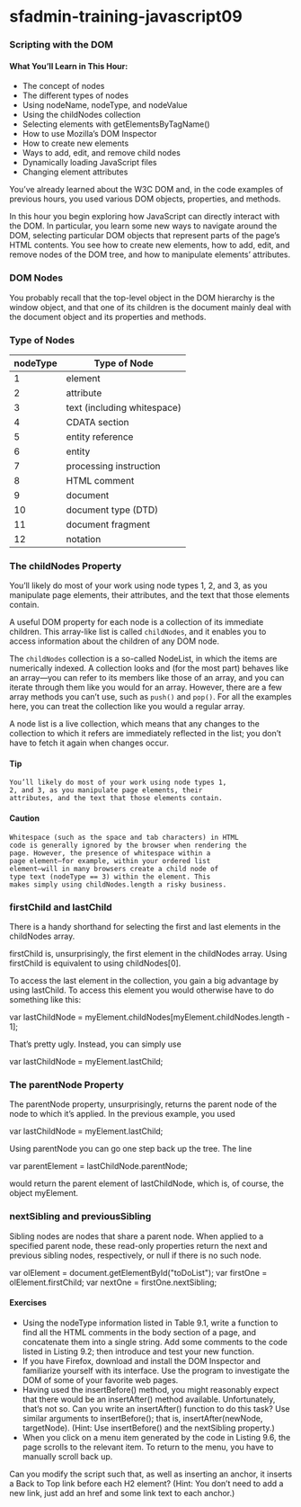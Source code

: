 # sfadmin-training-javascript09
### Scripting with the DOM

#### What You’ll Learn in This Hour:
* The concept of nodes
* The different types of nodes
* Using nodeName, nodeType, and nodeValue
* Using the childNodes collection
* Selecting elements with getElementsByTagName()
* How to use Mozilla’s DOM Inspector
* How to create new elements
* Ways to add, edit, and remove child nodes
* Dynamically loading JavaScript files
* Changing element attributes

You’ve already learned about the W3C DOM and, in the code
examples of previous hours, you used various DOM objects,
properties, and methods.

In this hour you begin exploring how JavaScript can directly
interact with the DOM. In particular, you learn some new
ways to navigate around the DOM, selecting particular DOM
objects that represent parts of the page’s HTML contents.
You see how to create new elements, how to add, edit, and
remove nodes of the DOM tree, and how to manipulate
elements’ attributes.

### DOM Nodes
You probably recall that the top-level object in the DOM
hierarchy is the window object, and that one of its
children is the document mainly deal with the document
object and its properties and methods.

### Type of Nodes
|nodeType|Type of Node|
|--------|------------|
|1|element|
|2|attribute|
|3|text (including whitespace)|
|4|CDATA section|
|5|entity reference|
|6|entity|
|7|processing instruction|
|8|HTML comment|
|9|document|
|10|document type (DTD)
|11|document fragment|
|12|notation|

### The childNodes Property
You’ll likely do most of your work using node types 1, 2,
and 3, as you manipulate page elements, their attributes,
and the text that those elements contain.

A useful DOM property for each node is a collection of its
immediate children. This array-like list is called
`childNodes`, and it enables you to access information about
the children of any DOM node.

The `childNodes` collection is a so-called NodeList, in
which the items are numerically indexed. A collection looks
and (for the most part) behaves like an array—you can
refer to its members like those of an array, and you can
iterate through them like you would for an array.
However, there are a few array methods you can’t use,
such as `push()` and `pop()`. For all the examples
here, you can treat the collection like you would a
regular array.

A node list is a live collection, which means that any
changes to the collection to which it refers are
immediately reflected in the list; you don’t have to fetch
it again when changes occur.

#### Tip
```
You’ll likely do most of your work using node types 1,
2, and 3, as you manipulate page elements, their
attributes, and the text that those elements contain.
```

#### Caution
```
Whitespace (such as the space and tab characters) in HTML
code is generally ignored by the browser when rendering the
page. However, the presence of whitespace within a
page element—for example, within your ordered list
element—will in many browsers create a child node of
type text (nodeType == 3) within the element. This
makes simply using childNodes.length a risky business.
```

### firstChild and lastChild
There is a handy shorthand for selecting the first and last
 elements in the childNodes array.

firstChild is, unsurprisingly, the first element in the
 childNodes array. Using firstChild is equivalent to using
  childNodes[0].

To access the last element in the collection, you gain a
 big advantage by using lastChild. To access this element
  you would otherwise have to do something like this:

var lastChildNode =
 myElement.childNodes[myElement.childNodes.length - 1];

That’s pretty ugly. Instead, you can simply use

var lastChildNode = myElement.lastChild;

### The parentNode Property
The parentNode property, unsurprisingly, returns the parent
 node of the node to which it’s applied. In the previous
  example, you used

var lastChildNode = myElement.lastChild;

Using parentNode you can go one step back up the tree. The
 line

var parentElement = lastChildNode.parentNode;

would return the parent element of lastChildNode, which is,
 of course, the object myElement.

### nextSibling and previousSibling
Sibling nodes are nodes that share a parent node. When
 applied to a specified parent node, these read-only
  properties return the next and previous sibling nodes,
   respectively, or null if there is no such node.

var olElement = document.getElementById("toDoList");
var firstOne = olElement.firstChild;
var nextOne = firstOne.nextSibling;

#### Exercises
* Using the nodeType information listed in Table 9.1, write
a function to find all the HTML comments in the body
section of a page, and concatenate them into a single
string. Add some comments to the code listed in Listing
9.2; then introduce and test your new function.
* If you have Firefox, download and install the DOM
Inspector and familiarize yourself with its interface. Use
the program to investigate the DOM of some of your
favorite web pages.
* Having used the insertBefore() method, you might
reasonably expect that there would be an insertAfter()
method available. Unfortunately,  that’s not so. Can you
write an insertAfter() function to do this task? Use
similar arguments to insertBefore(); that is,
insertAfter(newNode, targetNode). (Hint: Use insertBefore()
and the nextSibling property.)
* When you click on a menu item generated by the code in
Listing 9.6, the page scrolls to the relevant item. To
return to the menu, you have to manually scroll back up.

Can you modify the script such that, as well as inserting an
anchor, it inserts a Back to Top link before each H2
element? (Hint: You don’t need to add a new link, just add
an href and some link text to each anchor.)
